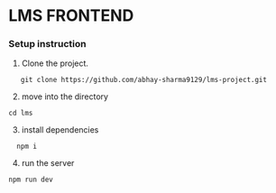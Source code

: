 # LMS FRONTEND

### Setup instruction

1. Clone the project.
```
   git clone https://github.com/abhay-sharma9129/lms-project.git
```

2. move into the directory
```
cd lms
```
3. install dependencies
```
  npm i
```

4. run the server

```
npm run dev
```